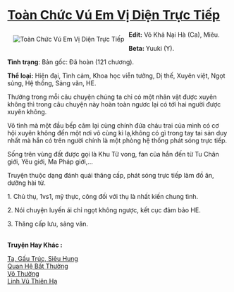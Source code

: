 <a href="https://utruyen.com/toan-chuc-vu-em-vi-dien-truc-tiep/18934/" title="Toàn Chức Vú Em Vị Diện Trực Tiếp"><h1>Toàn Chức Vú Em Vị Diện Trực Tiếp</h1></a><div style="display:table"><img align="right" style="float: left; padding: 10px;" src="https://utruyen.com/images/story/200x260/toan-chuc-vu-em-vi-dien-truc-tiep.jpg" alt="Toàn Chức Vú Em Vị Diện Trực Tiếp"><b>Edit:</b> Vô Khả Nại Hà (Ca), Miêu.<p></p><b>Beta: </b>Yuuki (Y).<p></p><b>Tình trạng</b>: Bản gốc: Đã hoàn (121 chương).<p></p><b>Thể loại:</b> Hiện đại, Tình cảm, Khoa học viễn tưởng, Dị thế, Xuyên việt, Ngọt sủng, Hệ thống, Sảng văn, HE.<p></p>Thường trong mỗi câu chuyện chúng ta chỉ có một nhân vật được xuyên không thì trong câu chuyện này hoàn toàn ngươc lại có tới hai người được xuyên không.<p></p>Vô tình mà một đầu bếp câm lại cùng chính đứa cháu trai của mình có cơ hội xuyên không đến một nơi vô cùng kì lạ,không có gì trong tay tai sản duy nhất mà hắn có trên người chính là một phòng hệ thống phát sóng trực tiếp.<p></p>Sống trên vùng đất được gọi là Khu Tử vong, fan của hắn đến từ Tu Chân giới, Yêu giới, Ma Pháp giới,...<p></p>Truyện thuộc dạng đánh quái thăng cấp, phát sóng trực tiếp làm đồ ăn, dưỡng hài tử.<p></p>1. Chủ thụ, 1vs1, mỹ thực, công đối với thụ là nhất kiến chung tình.<p></p>2. Nói chuyện luyến ái chỉ ngọt không ngược, kết cục đảm bảo HE.<p></p>3. Thăng cấp lưu, sảng văn.</div><p><br><b>Truyện Hay Khác :</b></p><a href="https://utruyen.com/ta-gau-truc-sieu-hung/18971/" alt="Ta, Gấu Trúc, Siêu Hung">Ta, Gấu Trúc, Siêu Hung</a><br/><a href="https://dammyh.wordpress.com/2019/11/07/quan-he-bat-thuong/" alt="Quan Hệ Bất Thường">Quan Hệ Bất Thường</a><br/><a href="https://github.com/quanluxury/truyenhot/tree/master/truyenhay/1168/" alt="Vô Thường">Vô Thường</a><br/><a href="https://truyenhot2020.wordpress.com/2020/01/09/linh-vu-thien-ha-2/" alt="Linh Vũ Thiên Hạ">Linh Vũ Thiên Hạ</a><br/>